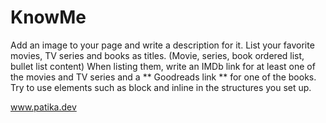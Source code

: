 # KnowMe

Add an image to your page and write a description for it.
List your favorite movies, TV series and books as titles. (Movie, series, book ordered list, bullet list content)
When listing them, write an IMDb link for at least one of the movies and TV series and a ** Goodreads link ** for one of the books.
Try to use elements such as block and inline in the structures you set up.

www.patika.dev 
